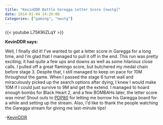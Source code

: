 ```yaml
---
title: "KevinDDR Battle Garegga Letter Score [nwstg]"
date: 2014-01-04 14:29:00
Categories: ["gaming", "nwstg"]
---
```


{{< youtube L75K9IiZLqY >}}

**KevinDDR says:**

Well, I finally did it! I've wanted to get a letter score in Garegga for a long time, and I'm glad that I managed to pull it off in the end. This run was pretty exciting; it had quite a few ups and downs as well as some hilarious close calls. I pulled off a great flamingo score, but butchered my medal chain before stage 3. Despite that, I still managed to keep on pace for 10M throughout the game. When I passed the stage 6 turret wall and miraculously picked up the search options after dying, I knew I would make 10M if I could just survive to 9M and get the extend. I managed to hoard enough bombs for Black Heart 2, and a few BOMBAHs later, the letter score was mine! Shout outs to [PDP80](http://twitch.tv/pdp80) for letting me borrow his Garegga board for a while and setting up the stream. Also, I'd like to thank the people watching the Garegga stream for giving me last-minute tips!

-[KevinDDR](https://twitter.com/KevinDDR)
